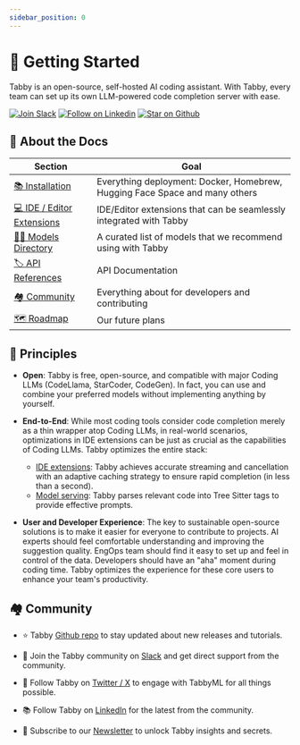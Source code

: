 ```yaml
---
sidebar_position: 0
---
```

# 👋 Getting Started

Tabby is an open-source, self-hosted AI coding assistant. With Tabby, every team can set up its own LLM-powered code completion server with ease.

[![Join Slack](https://shields.io/badge/Join%20Slack-e29351?logo=slack)](https://join.slack.com/t/tabbycommunity/shared_invite/zt-1xeiddizp-bciR2RtFTaJ37RBxr8VxpA)
[![Follow on Linkedin](https://shields.io/badge/Follow%20on%20Linkedin-e29351?logo=linkedin)](https://www.linkedin.com/company/tabbyml/)
[![Star on Github](https://img.shields.io/github/stars/TabbyML/tabby?labelColor=e29351&label=Star&color=ffffff&logo=github)](https://github.com/TabbyML/tabby)

## 📄 About the Docs

| Section                                     | Goal                                                                        |
| ------------------------------------------- | --------------------------------------------------------------------------- |
| [📚 Installation](/docs/installation)           | Everything deployment: Docker, Homebrew, Hugging Face Space and many others |
| [💻 IDE / Editor Extensions](/docs/extensions)  | IDE/Editor extensions that can be seamlessly integrated with Tabby          |
| [🧑‍🔬 Models Directory](/docs/models)             | A curated list of models that we recommend using with Tabby                 |
| [🏷️ API References](/api)                   | API Documentation                                                           |
| [🏘️ Community](#%EF%B8%8F-community)        | Everything about for developers and contributing                            |
| [🗺️ Roadmap](/docs/roadmap)                     | Our future plans                                                            |

## 📏 Principles

* **Open**: Tabby is free, open-source, and compatible with major Coding LLMs (CodeLlama, StarCoder, CodeGen). In fact, you can use and combine your preferred models without implementing anything by yourself.

* **End-to-End**: While most coding tools consider code completion merely as a thin wrapper atop Coding LLMs, in real-world scenarios, optimizations in IDE extensions can be just as crucial as the capabilities of Coding LLMs.
Tabby optimizes the entire stack:
  + <u>IDE extensions</u>: Tabby achieves accurate streaming and cancellation with an adaptive caching strategy to ensure rapid completion (in less than a second).
  + <u>Model serving</u>: Tabby parses relevant code into Tree Sitter tags to provide effective prompts.

* **User and Developer Experience**: The key to sustainable open-source solutions is to make it easier for everyone to contribute to projects.
AI experts should feel comfortable understanding and improving the suggestion quality.
EngOps team should find it easy to set up and feel in control of the data.
Developers should have an "aha" moment during coding time.
Tabby optimizes the experience for these core users to enhance your team's productivity.

## 🏘️ Community

- ⭐ Tabby [Github repo](https://github.com/TabbyML/tabby) to stay updated about new releases and tutorials.

- 🙋 Join the Tabby community on [Slack](https://join.slack.com/t/tabbycommunity/shared_invite/zt-1xeiddizp-bciR2RtFTaJ37RBxr8VxpA) and get direct support from the community.

- 🎤 Follow Tabby on [Twitter / X](https://twitter.com/Tabby_ML) to engage with TabbyML for all things possible.

- 📚 Follow Tabby on [LinkedIn](https://www.linkedin.com/company/tabbyml/) for the latest from the community.

- 💌 Subscribe to our [Newsletter](https://tinyletter.com/tabbyml/) to unlock Tabby insights and secrets.